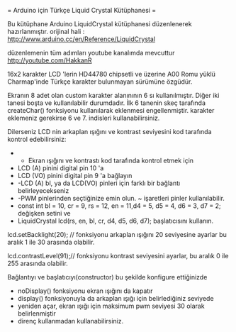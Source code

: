= Arduino için Türkçe Liquid Crystal Kütüphanesi =

Bu kütüphane Arduino LiquidCrystal kütüphanesi düzenlenerek hazırlanmıştır.
orijinal hali : http://www.arduino.cc/en/Reference/LiquidCrystal

düzenlemenin tüm adımları youtube kanalımda mevcuttur
http://youtube.com/HakkanR

16x2 karakter LCD 'lerin HD44780 chipsetli ve üzerine A00 Romu yüklü 
Charmap'inde Türkçe karakter bulunmayan sürümüne özgüdür.

Ekranın 8 adet olan custom karakter alanınının 6 sı kullanılmıştır.
Diğer iki tanesi boşta ve kullanılabilir durumdadır. İlk 6 tanenin skeç
tarafında createChar() fonksiyonu kullanılarak eklenmesi engellenmiştir.
karakter eklemeniz gerekirse 6 ve 7. indisleri kullanabilirsiniz.

Dilerseniz LCD nin arkaplan ışığını ve kontrast seviyesini kod tarafında 
kontrol edebilirsiniz:
* - Ekran ışığını ve kontrastı kod tarafında kontrol etmek için
 * LCD (A) pinini digital pin 10 'a
 * LCD (VO) pinini digital pin 9 'a bağlayın
 * -LCD (A) bl, ya da LCD(VO) pinleri için farklı bir bağlantı belirleyecekseniz
 * -PWM pinlerinden seçtiğinize emin olun. ~ işaretleri pinler kullanılabilir.
 * const int bl = 10, cr = 9, rs = 12, en = 11,d4 = 5, d5 = 4, d6 = 3, d7 = 2;
 değişken setini ve
 * LiquidCrystal lcd(rs, en, bl, cr, d4, d5, d6, d7); 
 başlatıcısını kullanın.
 
  lcd.setBacklight(20); // fonksiyonu arkaplan ışığını 20 seviyesine ayarlar
  bu aralık 1 ile 30 arasında olabilir.
 
 lcd.contrastLevel(91);// fonksiyonu kontrast seviyesini ayarlar, bu aralık  0 ile 
255 arasında olabilir.

Bağlantıyı ve başlatıcıyı(constructor) bu şekilde konfigure ettiğinizde
 * noDisplay() fonksiyonu ekran ışığını da kapatır
 * display() fonksiyonuyla da arkaplan ışığı için belirlediğiniz seviyede
 * yeniden açar, ekran ışığı için maksimum pwm seviyesi 30 olarak belirlenmiştir
 * direnç kullanmadan kullanabilirsiniz.
